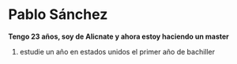 
#  Pablo Sánchez
**Tengo 23 años, soy de Alicnate y ahora estoy haciendo un master**
1.   estudie  un año en estados unidos el primer año de bachiller





